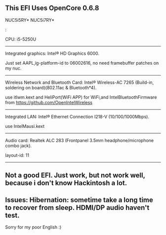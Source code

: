 This EFI Uses OpenCore 0.6.8
------------
NUC5i5RY* NUC5i7RY*

:

CPU: i5-5250U

------------

Integrated graphics: Intel® HD Graphics 6000.

  Just set AAPL,ig-platform-id to 06002616, no need framebuffer patches on my nuc.

------------

Wireless Network and Bluetooth Card: Intel® Wireless-AC 7265 (Build-in, soldering on board)(802.11ac & Bluetooth*4).

  use itlwm.kext and HeliPort(WiFi APP) for WiFi,and IntelBluetoothFirmware from https://github.com/OpenIntelWireless

------------

Integrated LAN: Intel® Ethernet Connection I218-V (10/100/1000Mbps). 

  use IntelMausi.kext 

------------

Audio card: Realtek ALC 283 (Frontpanel 3.5mm headphone/microphone combo jack). 

  layout-id: 11


------------


Not a good EFI. Just work, but not work well, because i don't know Hackintosh a lot.
------------
Issues:
Hibernation: sometime take a long time to recover from sleep. 
HDMI/DP audio haven't test. 
------------
Sorry for my poor English :)
